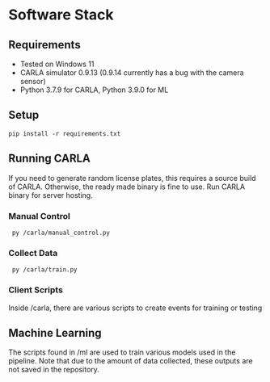 # Software Stack

## Requirements
- Tested on Windows 11
- CARLA simulator 0.9.13 (0.9.14 currently has a bug with the camera sensor)
- Python 3.7.9 for CARLA, Python 3.9.0 for ML

## Setup
```
pip install -r requirements.txt
```

## Running CARLA
If you need to generate random license plates, this requires a source build of CARLA. Otherwise, the ready made binary is fine to use. Run CARLA binary for server hosting.

### Manual Control
```
 py /carla/manual_control.py
```

### Collect Data
```
 py /carla/train.py
```

### Client Scripts
Inside /carla, there are various scripts to create events for training or testing

## Machine Learning
The scripts found in /ml are used to train various models used in the pipeline. Note that due to the amount of data collected,
these outputs are not saved in the repository. 